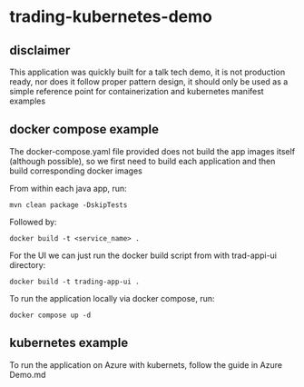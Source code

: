 # trading-kubernetes-demo

## disclaimer

This application was quickly built for a talk tech demo, it is not production ready, nor does it follow proper pattern design, it should only be used as a simple reference point for containerization and kubernetes manifest examples

## docker compose example

The docker-compose.yaml file provided does not build the app images itself (although possible), so we first need to build each application and then build corresponding docker images

From within each java app, run:
```
mvn clean package -DskipTests
```

Followed by:
```
docker build -t <service_name> .
```

For the UI we can just run the docker build script from with trad-appi-ui directory:
```
docker build -t trading-app-ui .
```

To run the application locally via docker compose, run:
```
docker compose up -d
```

## kubernetes example

To run the application on Azure with kubernets, follow the guide in Azure Demo.md

